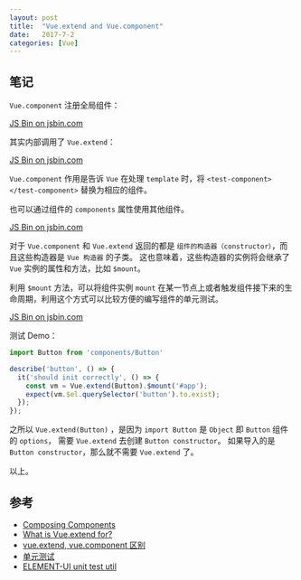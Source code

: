 ```yaml
---
layout: post
title:  "Vue.extend and Vue.component"
date:   2017-7-2
categories: [Vue]
---
```


## 笔记

`Vue.component` 注册全局组件：

<a class="jsbin-embed" href="http://jsbin.com/vuhataq/1/embed?js,output">JS Bin on jsbin.com</a><script src="http://static.jsbin.com/js/embed.min.js?4.0.4"></script>

其实内部调用了 `Vue.extend`：

<a class="jsbin-embed" href="http://jsbin.com/vuhataq/embed?js,output">JS Bin on jsbin.com</a><script src="http://static.jsbin.com/js/embed.min.js?4.0.4"></script>

`Vue.component` 作用是告诉 `Vue` 在处理 `template` 时，将 `<test-component></test-component>` 替换为相应的组件。

也可以通过组件的 `components` 属性使用其他组件。

<a class="jsbin-embed" href="http://jsbin.com/bimamut/embed?js,output">JS Bin on jsbin.com</a><script src="http://static.jsbin.com/js/embed.min.js?4.0.4"></script>


对于 `Vue.component` 和 `Vue.extend` 返回的都是 `组件的构造器（constructor）`，而且这些构造器是 `Vue 构造器` 的子类。
这也意味着，这些构造器的实例将会继承了 `Vue` 实例的属性和方法，比如 `$mount`。

利用 `$mount` 方法，可以将组件实例 `mount` 在某一节点上或者触发组件接下来的生命周期，利用这个方式可以比较方便的编写组件的单元测试。

<a class="jsbin-embed" href="http://jsbin.com/gaxokax/embed?html,js,output">JS Bin on jsbin.com</a><script src="http://static.jsbin.com/js/embed.min.js?4.0.4"></script>


测试 Demo：

```js
import Button from 'components/Button'

describe('button', () => {
  it('should init correctly', () => {
    const vm = Vue.extend(Button).$mount('#app');
    expect(vm.$el.querySelector('button').to.exist);
  });
});
```

之所以 `Vue.extend(Button)` ，是因为 `import Button` 是 `Object` 即 `Button` 组件的 `options`，
需要 `Vue.extend` 去创建 `Button constructor`。
如果导入的是 `Button constructor`，那么就不需要 `Vue.extend` 了。

以上。

## 参考

- [Composing Components](http://optimizely.github.io/vuejs.org/guide/composition.html)
- [What is Vue.extend for?](https://stackoverflow.com/questions/40719200/what-is-vue-extend-for#)
- [vue.extend, vue.component 区别](https://segmentfault.com/q/1010000007312426)
- [单元测试](https://cn.vuejs.org/v2/guide/unit-testing.html)
- [ELEMENT-UI unit test util](https://github.com/ElemeFE/element/blob/dev/test/unit/util.js)
